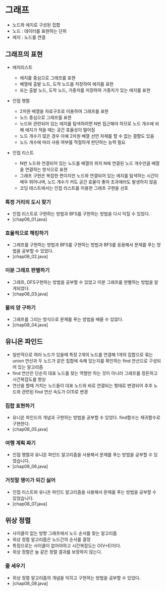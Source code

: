 # 그래프
- 노드와 에지로 구성된 집합
- 노드 : 데이터를 표현하는 단위
- 에지 : 노드를 연결

## 그래프의 표현
- 에지리스트
  - 에지를 중심으로 그래프를 표현
  - 배열에 출발 노드, 도착 노드를 저장하여 에지를 표현
  - 또는 출발 노드, 도착 노드, 가중치를 저장하여 가중치가 있는 에지를 표현

- 인접 행렬
  - 2차원 배열을 자료구조로 이용하여 그래프를 표현
  - 노드 중심으로 그래프를 표현
  - 노드와 관련되어 있는 에지를 탐색하려면 N번 접근해야 하므로 노드 개수에 비해 에지가 적을 때는 공간 효율성이 떨어짐
  - 노드 개수가 많은 경우 아예 2차원 배열 선언 자체를 할 수 없는 결함도 있음
  - 노드 개수에 따라 사용 여부를 적절하게 판단하는 능력 필요

- 인접 리스트
  - N번 노드와 연결되어 있는 노드를 배열의 위치 N에 연결된 노드 개수만큼 배열을 연결하는 방식으로 표현
  - 그래프 구현은 복잡한 편이지만 노드와 연결되어 있는 에지를 탐색하는 시간이 매우 뛰어나며, 노드 개수가 커도 공간 효율이 좋아 초과에러도 발생하지 않음
  - 코딩 테스트에서는 인접 리스트를 이용한 그래프 구현을 선호

### 특정 거리의 도시 찾기
- 인접 리스트로 구현하는 방법과 BFS를 구현하는 방법을 다시 익힐 수 있었다.
- [chap08_01.java]

### 효율적으로 해킹하기
- 그래프를 구현하는 방법과 BFS를 구현하는 방법과 BFS를 응용해서 문제를 푸는 방법을 공부할 수 있었다.
- [chap08_02.java]

### 이분 그래프 판별하기
- 그래프, DFS구현하는 방법을 공부할 수 있었고 이분 그래프를 판별하는 방법을 알게되었다.
- [chap08_03.java]

### 물의 양 구하기
- 그래프를 그리는 방식으로 문제를 푸는 방법을 배울 수 있었다.
- [chap08_04.java]

## 유니온 파인드
- 일반적으로 여러 노드가 있을때 특정 2개의 노드를 연결해 1개의 집합으로 묶는 union 연산과 두 노드가 같은 집합에 속해 있는지를 확인하는 find 연산으로 구성되어 있는 알고리즘
- find 연산은 단순히 대표 노드를 찾는 역할만 하는 것이 아니라 그래프를 정돈하고 시간복잡도를 향상
- 연산을 할때 거치는 노드들이 대표 노드와 바로 연결되는 형태로 변경되어 추후 노드와 관련된 find 연산 속도가 O(1)로 변경

### 집합 표현하기
- 유니온 파인드의 개념과 구현하는 방법을 공부할 수 있었다. find함수는 재귀함수로 구현한다. 
- [chap08_05.java]

### 여행 계획 짜기
- 인접 행렬과 유니온 파인드 알고리즘을 사용해서 문제를 푸는 방법을 공부할 수 있었습니다. 
- [chap08_06.java]

### 거짓말 쟁이가 되긴 싫어
- 인접 리스트와 유니온 파인드 알고리즘을 사용해서 문제를 푸는 방법을 공부할 수 있었습니다. 
- [chap08_07.java]

## 위상 정렬
- 사이클이 없는 방향 그래프에서 노드 순서를 찾는 알고리즘
- 위상 정렬 알고리즘은 노드간의 순서를 결정
- 특징으로는 사이클이 없어야하고 시간복잡도는 O(V+E)이다.
- 위상 정렬은 늘 같은 정렬 결과를 보장하지 않는다.

### 줄 세우기
- 위상 정렬 알고리즘의 개념을 익히고 구현하는 방법을 공부할 수 있었다.
- [chap08_08.java]

